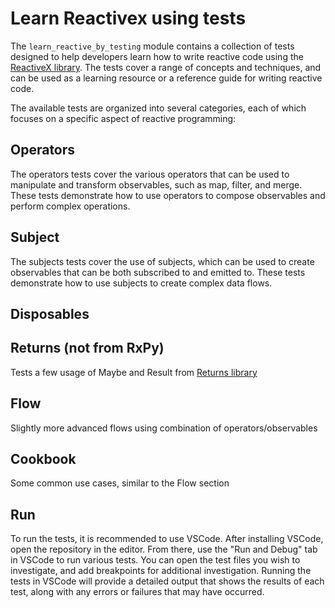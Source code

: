# Learn Reactivex using tests

The `learn_reactive_by_testing` module contains a collection of tests designed to help developers learn how to write reactive code using the [ReactiveX library](https://github.com/ReactiveX/RxPY/). The tests cover a range of concepts and techniques, and can be used as a learning resource or a reference guide for writing reactive code.

The available tests are organized into several categories, each of which focuses on a specific aspect of reactive programming:

## Operators
The operators tests cover the various operators that can be used to manipulate and transform observables, such as map, filter, and merge. These tests demonstrate how to use operators to compose observables and perform complex operations.

## Subject
The subjects tests cover the use of subjects, which can be used to create observables that can be both subscribed to and emitted to. These tests demonstrate how to use subjects to create complex data flows.

## Disposables

## Returns (not from RxPy)

Tests a few usage of Maybe and Result from [Returns library](https://github.com/dry-python/returns)

## Flow
Slightly more advanced flows using combination of operators/observables

## Cookbook

Some common use cases, similar to the Flow section

## Run

To run the tests, it is recommended to use VSCode. After installing VSCode, open the repository in the editor. From there, use the "Run and Debug"  tab in VSCode to run various tests. You can open the test files you wish to investigate, and add breakpoints for additional investigation. Running the tests in VSCode will provide a detailed output that shows the results of each test, along with any errors or failures that may have occurred.
